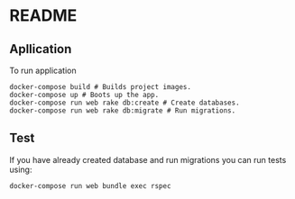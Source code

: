 # README

## Apllication

To run application

```
docker-compose build # Builds project images.
docker-compose up # Boots up the app.
docker-compose run web rake db:create # Create databases.
docker-compose run web rake db:migrate # Run migrations.
```

## Test

If you have already created database and run migrations you can run tests using:

```
docker-compose run web bundle exec rspec
```
